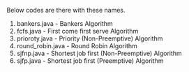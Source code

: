 Below codes are there with these names.

1. bankers.java     - Bankers Algorithm
2. fcfs.java        - First come first serve Algorithm
3. prioroty.java    - Priority (Non-Preemptive) Algorithm
4. round_robin.java - Round Robin Algorithm
5. sjfnp.java       - Shortest job first (Non-Preemptive) Algorithm
6. sjfp.java        - Shortest job first (Preemptive) Algorithm